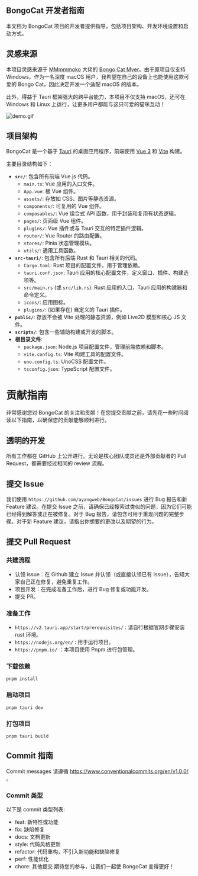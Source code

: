 ## BongoCat 开发者指南

本文档为 BongoCat 项目的开发者提供指导，包括项目架构、开发环境设置和启动方式。

## 灵感来源

本项目灵感来源于 [MMmmmoko](https://github.com/MMmmmoko) 大佬的 [Bongo Cat Mver](https://github.com/MMmmmoko/Bongo-Cat-Mver)。由于原项目仅支持 Windows，作为一名深度 macOS 用户，我希望在自己的设备上也能使用这款可爱的 Bongo Cat，因此决定开发一个适配 macOS 的版本。

此外，得益于 Tauri 框架强大的跨平台能力，本项目不仅支持 macOS，还可在 Windows 和 Linux 上运行，让更多用户都能与这只可爱的猫咪互动！

![demo.gif](static/demo.gif)

## 项目架构

BongoCat 是一个基于 [Tauri](https://tauri.app/) 的桌面应用程序，前端使用 [Vue 3](https://vuejs.org/) 和 [Vite](https://vitejs.dev/) 构建。

主要目录结构如下：

- **`src/`**: 包含所有前端 Vue.js 代码。
  - `main.ts`: Vue 应用的入口文件。
  - `App.vue`: 根 Vue 组件。
  - `assets/`: 存放如 CSS、图片等静态资源。
  - `components/`: 可复用的 Vue 组件。
  - `composables/`: Vue 组合式 API 函数，用于封装和复用有状态逻辑。
  - `pages/`: 页面级 Vue 组件。
  - `plugins/`: Vue 插件或与 Tauri 交互的特定插件逻辑。
  - `router/`: Vue Router 的路由配置。
  - `stores/`: Pinia 状态管理模块。
  - `utils/`: 通用工具函数。
- **`src-tauri/`**: 包含所有后端 Rust 和 Tauri 相关的代码。
  - `Cargo.toml`: Rust 项目的配置文件，用于管理依赖。
  - `tauri.conf.json`: Tauri 应用的核心配置文件，定义窗口、插件、构建选项等。
  - `src/main.rs` (或 `src/lib.rs`): Rust 应用的入口，Tauri 应用的构建器和命令定义。
  - `icons/`: 应用图标。
  - `plugins/`: (如果存在) 自定义的 Tauri 插件。
- **`public/`**: 存放不会被 Vite 处理的静态资源，例如 Live2D 模型和核心 JS 文件。
- **`scripts/`**: 包含一些辅助构建或开发的脚本。
- **根目录文件**:
  - `package.json`: Node.js 项目配置文件，管理前端依赖和脚本。
  - `vite.config.ts`: Vite 构建工具的配置文件。
  - `uno.config.ts`: UnoCSS 配置文件。
  - `tsconfig.json`: TypeScript 配置文件。

# 贡献指南

非常感谢您对 BongoCat 的关注和贡献！在您提交贡献之前，请先花一些时间阅读以下指南，以确保您的贡献能够顺利进行。

## 透明的开发

所有工作都在 GitHub 上公开进行。无论是核心团队成员还是外部贡献者的 Pull Request，都需要经过相同的 review 流程。

## 提交 Issue

我们使用 `https://github.com/ayangweb/BongoCat/issues` 进行 Bug 报告和新 Feature 建议。在提交 Issue 之前，请确保已经搜索过类似的问题，因为它们可能已经得到解答或正在被修复。对于 Bug 报告，请包含可用于重现问题的完整步骤。对于新 Feature 建议，请指出你想要的更改以及期望的行为。

## 提交 Pull Request

### 共建流程

- 认领 issue：在 Github 建立 Issue 并认领（或直接认领已有 Issue），告知大家自己正在修复，避免重复工作。
- 项目开发：在完成准备工作后，进行 Bug 修复或功能开发。
- 提交 PR。

### 准备工作

- `https://v2.tauri.app/start/prerequisites/` : 请自行根据官网步骤安装 rust 环境。
- `https://nodejs.org/en/` : 用于运行项目。
- `https://pnpm.io/` ：本项目使用 Pnpm 进行包管理。

### 下载依赖

```shell
pnpm install
```

### 启动项目

```shell
pnpm tauri dev
```

### 打包项目

```shell
pnpm tauri build
```

## Commit 指南

Commit messages 请遵循 https://www.conventionalcommits.org/en/v1.0.0/ 。

### Commit 类型

以下是 commit 类型列表:

- feat: 新特性或功能
- fix: 缺陷修复
- docs: 文档更新
- style: 代码风格更新
- refactor: 代码重构，不引入新功能和缺陷修复
- perf: 性能优化
- chore: 其他提交
  期待您的参与，让我们一起使 BongoCat 变得更好！
